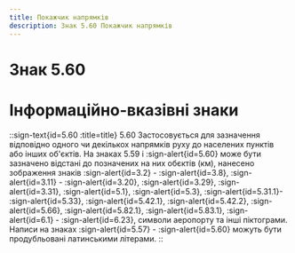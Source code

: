 ```yaml
---
title: Покажчик напрямків
description: Знак 5.60 Покажчик напрямків
---
```

# Знак 5.60
# Інформаційно-вказівні знаки
::sign-text{id=5.60 :title=title}
5.60 Застосовується для зазначення відповідно одного чи декількох напрямків руху до населених пунктів або інших об'єктів.
На знаках 5.59 і :sign-alert{id=5.60} може бути зазначено відстані до позначених на них обєктів  (км), нанесено зображення знаків :sign-alert{id=3.2} - :sign-alert{id=3.8}, :sign-alert{id=3.11} - :sign-alert{id=3.20}, :sign-alert{id=3.29}, :sign-alert{id=3.31}, :sign-alert{id=5.1}, :sign-alert{id=5.3}, :sign-alert{id=5.31.1}- :sign-alert{id=5.33}, :sign-alert{id=5.42.1}, :sign-alert{id=5.42.2}, :sign-alert{id=5.66}, :sign-alert{id=5.82.1}, :sign-alert{id=5.83.1}, :sign-alert{id=6.1} - :sign-alert{id=6.23}, символи аеропорту та інші піктограми.
Написи на знаках :sign-alert{id=5.57} - :sign-alert{id=5.60} можуть бути продубльовані латинськими літерами.
::
